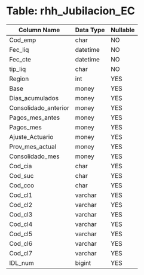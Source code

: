 # Table: rhh_Jubilacion_EC

| Column Name | Data Type | Nullable |
|-------------|-----------|----------|
| Cod_emp | char | NO |
| Fec_liq | datetime | NO |
| Fec_cte | datetime | NO |
| tip_liq | char | NO |
| Region | int | YES |
| Base | money | YES |
| Dias_acumulados | money | YES |
| Consolidado_anterior | money | YES |
| Pagos_mes_antes | money | YES |
| Pagos_mes | money | YES |
| Ajuste_Actuario | money | YES |
| Prov_mes_actual | money | YES |
| Consolidado_mes | money | YES |
| Cod_cia | char | YES |
| Cod_suc | char | YES |
| Cod_cco | char | YES |
| Cod_cl1 | varchar | YES |
| Cod_cl2 | varchar | YES |
| Cod_cl3 | varchar | YES |
| Cod_cl4 | varchar | YES |
| Cod_cl5 | varchar | YES |
| Cod_cl6 | varchar | YES |
| Cod_cl7 | varchar | YES |
| IDL_num | bigint | YES |
